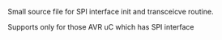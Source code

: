 Small source file for SPI interface init and transceicve routine.

Supports only for those AVR uC which has SPI interface
